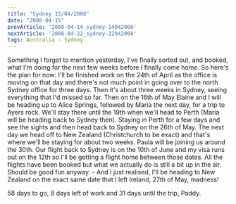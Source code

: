 ```yaml
---
title: "Sydney 15/04/2008"
date: "2008-04-15"
prevArticle: '2008-04-14_sydney-14042008'
nextArticle: '2008-04-22_sydney-22042008'
tags: Australia - Sydney
---
```

Something I forgot to mention yesterday, I've finally sorted out, and booked, what I'm doing for the next few weeks before I finally come home. So here's the plan for now: I'll be finished work on the 24th of April as the office is moving on that day and there's not much point in going over to the north Sydney office for three days. Then it's about three weeks in Sydney, seeing everything that I'd missed so far. Then on the 16th of May Elaine and I will be heading up to Alice Springs, followed by Maria the next day, for a trip to Ayers rock. We'll stay there until the 19th when we'll head to Perth (Maria will be heading back to Sydney then). Staying in Perth for a few days and see the sights and then head back to Sydney on the 26th of May. The next day we head off to New Zealand (Christchurch to be exact) and that's where we'll be staying for about two weeks. Paula will be joining us around the 30th. Our flight back to Sydney is on the 10th of June and my visa runs out on the 12th so I'll be getting a flight home between those dates. All the flights have been booked but what we actually do is still a bit up in the air. Should be good fun anyway. - And I just realised, I'll be heading to New Zealand on the exact same date that I left Ireland, 27th of May, madness!

58 days to go, 8 days left of work and 31 days until the trip,
Paddy.